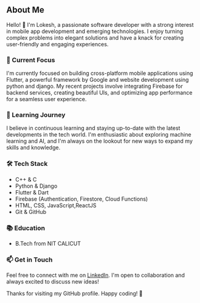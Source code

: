  ## About Me

Hello! 👋 I'm Lokesh, a passionate software developer with a strong interest in mobile app development and emerging technologies. I enjoy turning complex problems into elegant solutions and have a knack for creating user-friendly and engaging experiences.

### 🔭 Current Focus

I'm currently focused on building cross-platform mobile applications using Flutter, a powerful framework by Google and website development using python and django. My recent projects involve integrating Firebase for backend services, creating beautiful UIs, and optimizing app performance for a seamless user experience.

### 🌱 Learning Journey

I believe in continuous learning and staying up-to-date with the latest developments in the tech world. I'm enthusiastic about exploring machine learning and AI, and I'm always on the lookout for new ways to expand my skills and knowledge.

### 🛠️ Tech Stack
- C++ & C
- Python & Django
- Flutter & Dart
- Firebase (Authentication, Firestore, Cloud Functions)
- HTML, CSS, JavaScript,ReactJS
- Git & GitHub

### 📚 Education

- B.Tech from NIT CALICUT

### 📫 Get in Touch

Feel free to connect with me on [LinkedIn](https://www.linkedin.com/in/lokesh-p-65441622b/). I'm open to collaboration and always excited to discuss new ideas!

Thanks for visiting my GitHub profile. Happy coding! 🚀

